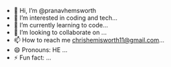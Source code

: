 - 👋 Hi, I’m @pranavhemsworth
- 👀 I’m interested in coding and tech...
- 🌱 I’m currently learning to code...
- 💞️ I’m looking to collaborate on ...
- 📫 How to reach me chrishemisworth11@gmail.com...
- 😄 Pronouns: HE ...
- ⚡ Fun fact: ...

<!---
pranavhemsworth/pranavhemsworth is a ✨ special ✨ repository because its `README.md` (this file) appears on your GitHub profile.
You can click the Preview link to take a look at your changes.
--->
